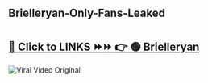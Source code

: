 
 ## Brielleryan-Only-Fans-Leaked

# <h2><a href="https://clipsfans.com/Brielleryan&ref=git">🔗 Click to LINKS ⏩⏩ 👉 🟢 Brielleryan </a></h2>

<a href="https://clipsfans.com/Brielleryan&ref=git" rel="nofollow" data-target="animated-image.originalLink"><img src="https://i.ibb.co.com/xMMVF88/686577567.gif" alt="Viral Video Original" style="max-width: 100%; display: inline-block;" data-target="animated-image.originalImage"></a>
